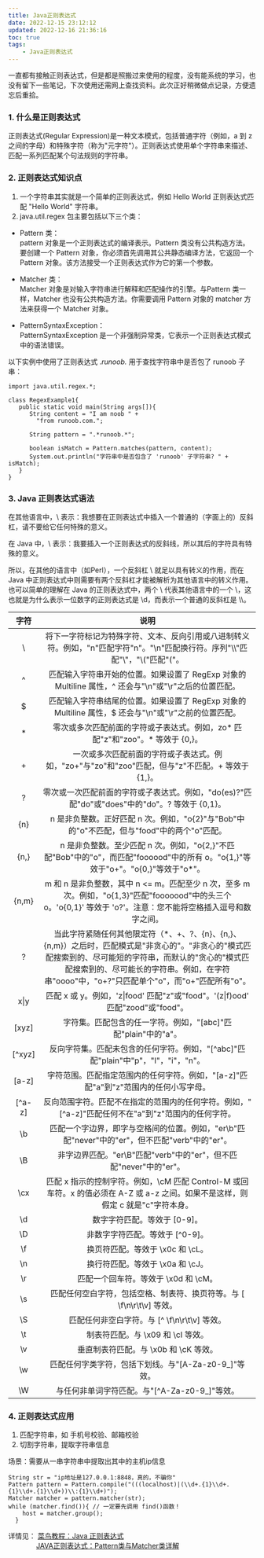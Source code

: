 ```yaml
---
title: Java正则表达式
date: 2022-12-15 23:12:12
updated: 2022-12-16 21:36:16
toc: true
tags: 
    - Java正则表达式
---
```

一直都有接触正则表达式，但是都是照搬过来使用的程度，没有能系统的学习，也没有留下一些笔记，下次使用还需网上查找资料。此次正好稍微做点记录，方便遗忘后重拾。

### 1. 什么是正则表达式
正则表达式(Regular Expression)是一种文本模式，包括普通字符（例如，a 到 z 之间的字母）和特殊字符（称为"元字符"）。正则表达式使用单个字符串来描述、匹配一系列匹配某个句法规则的字符串。

### 2. 正则表达式知识点
1. 一个字符串其实就是一个简单的正则表达式，例如 Hello World 正则表达式匹配 "Hello World" 字符串。  
2. java.util.regex 包主要包括以下三个类：
- Pattern 类：  
pattern 对象是一个正则表达式的编译表示。Pattern 类没有公共构造方法。要创建一个 Pattern 对象，你必须首先调用其公共静态编译方法，它返回一个 Pattern 对象。该方法接受一个正则表达式作为它的第一个参数。

- Matcher 类：  
Matcher 对象是对输入字符串进行解释和匹配操作的引擎。与Pattern 类一样，Matcher 也没有公共构造方法。你需要调用 Pattern 对象的 matcher 方法来获得一个 Matcher 对象。

- PatternSyntaxException：  
PatternSyntaxException 是一个非强制异常类，它表示一个正则表达式模式中的语法错误。

以下实例中使用了正则表达式 .*runoob.* 用于查找字符串中是否包了 runoob 子串：
```
import java.util.regex.*;
 
class RegexExample1{
   public static void main(String args[]){
      String content = "I am noob " +
        "from runoob.com.";
 
      String pattern = ".*runoob.*";
 
      boolean isMatch = Pattern.matches(pattern, content);
      System.out.println("字符串中是否包含了 'runoob' 子字符串? " + isMatch);
   }
}
```

### 3. Java 正则表达式语法
在其他语言中，\\ 表示：我想要在正则表达式中插入一个普通的（字面上的）反斜杠，请不要给它任何特殊的意义。 

在 Java 中，\\ 表示：我要插入一个正则表达式的反斜线，所以其后的字符具有特殊的意义。 

所以，在其他的语言中（如Perl），一个反斜杠 \ 就足以具有转义的作用，而在 Java 中正则表达式中则需要有两个反斜杠才能被解析为其他语言中的转义作用。也可以简单的理解在 Java 的正则表达式中，两个 \\ 代表其他语言中的一个 \，这也就是为什么表示一位数字的正则表达式是 \\d，而表示一个普通的反斜杠是 \\\\。

字符 | 说明
 :-: |  :-: 
\ | 将下一字符标记为特殊字符、文本、反向引用或八进制转义符。例如，"n"匹配字符"n"。"\n"匹配换行符。序列"\\\\"匹配"\\"，"\\("匹配"("。
^ | 匹配输入字符串开始的位置。如果设置了 RegExp 对象的 Multiline 属性，^ 还会与"\n"或"\r"之后的位置匹配。
$ | 匹配输入字符串结尾的位置。如果设置了 RegExp 对象的 Multiline 属性，$ 还会与"\n"或"\r"之前的位置匹配。
* | 零次或多次匹配前面的字符或子表达式。例如，zo* 匹配"z"和"zoo"。* 等效于 {0,}。
\+ | 一次或多次匹配前面的字符或子表达式。例如，"zo+"与"zo"和"zoo"匹配，但与"z"不匹配。+ 等效于 {1,}。
? | 零次或一次匹配前面的字符或子表达式。例如，"do(es)?"匹配"do"或"does"中的"do"。? 等效于 {0,1}。
{n} | n 是非负整数。正好匹配 n 次。例如，"o{2}"与"Bob"中的"o"不匹配，但与"food"中的两个"o"匹配。
{n,} | n 是非负整数。至少匹配 n 次。例如，"o{2,}"不匹配"Bob"中的"o"，而匹配"foooood"中的所有 o。"o{1,}"等效于"o+"。"o{0,}"等效于"o*"。
{n,m} | m 和 n 是非负整数，其中 n <= m。匹配至少 n 次，至多 m 次。例如，"o{1,3}"匹配"fooooood"中的头三个 o。'o{0,1}' 等效于 'o?'。注意：您不能将空格插入逗号和数字之间。
? | 当此字符紧随任何其他限定符（*、+、?、{n}、{n,}、{n,m}）之后时，匹配模式是"非贪心的"。"非贪心的"模式匹配搜索到的、尽可能短的字符串，而默认的"贪心的"模式匹配搜索到的、尽可能长的字符串。例如，在字符串"oooo"中，"o+?"只匹配单个"o"，而"o+"匹配所有"o"。
x\|y | 匹配 x 或 y。例如，'z\|food' 匹配"z"或"food"。'(z\|f)ood' 匹配"zood"或"food"。
[xyz] | 字符集。匹配包含的任一字符。例如，"[abc]"匹配"plain"中的"a"。
[^xyz] | 反向字符集。匹配未包含的任何字符。例如，"[^abc]"匹配"plain"中"p"，"l"，"i"，"n"。
[a-z] | 字符范围。匹配指定范围内的任何字符。例如，"[a-z]"匹配"a"到"z"范围内的任何小写字母。
[^a-z] | 反向范围字符。匹配不在指定的范围内的任何字符。例如，"[^a-z]"匹配任何不在"a"到"z"范围内的任何字符。
\b | 匹配一个字边界，即字与空格间的位置。例如，"er\b"匹配"never"中的"er"，但不匹配"verb"中的"er"。
\B | 非字边界匹配。"er\B"匹配"verb"中的"er"，但不匹配"never"中的"er"。
\cx | 匹配 x 指示的控制字符。例如，\cM 匹配 Control-M 或回车符。x 的值必须在 A-Z 或 a-z 之间。如果不是这样，则假定 c 就是"c"字符本身。
\d | 数字字符匹配。等效于 [0-9]。
\D | 非数字字符匹配。等效于 [^0-9]。
\f | 换页符匹配。等效于 \x0c 和 \cL。
\n | 换行符匹配。等效于 \x0a 和 \cJ。
\r | 匹配一个回车符。等效于 \x0d 和 \cM。
\s | 匹配任何空白字符，包括空格、制表符、换页符等。与 [ \f\n\r\t\v] 等效。
\S | 匹配任何非空白字符。与 [^ \f\n\r\t\v] 等效。
\t | 制表符匹配。与 \x09 和 \cI 等效。
\v | 垂直制表符匹配。与 \x0b 和 \cK 等效。
\w | 匹配任何字类字符，包括下划线。与"[A-Za-z0-9_]"等效。
\W | 与任何非单词字符匹配。与"[^A-Za-z0-9_]"等效。

### 4. 正则表达式应用
1. 匹配字符串，如 手机号校验、邮箱校验
2. 切割字符串，提取字符串信息

场景：需要从一串字符串中提取出其中的主机ip信息
```
String str = "ip地址是127.0.0.1:8848，真的，不骗你"
Pattern pattern = Pattern.compile("(((localhost)|(\\d+.{1}\\d+.{1}\\d+.{1}\\d+))\\:{1}\\d+)");
Matcher matcher = pattern.matcher(str);
while (matcher.find()){ // 一定要先调用 find()函数！
    host = matcher.group();
  }
```

详情见： [菜鸟教程：Java 正则表达式](https://www.runoob.com/java/java-regular-expressions.html)  
&emsp;&emsp; &emsp; &ensp;[JAVA正则表达式：Pattern类与Matcher类详解](https://www.cnblogs.com/ggjucheng/p/3423731.html)